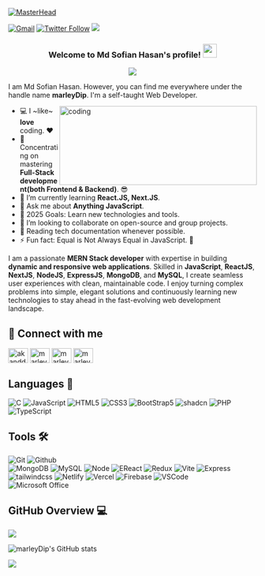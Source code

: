 [![MasterHead](https://i.pinimg.com/originals/0f/25/e4/0f25e4668c1c7740b5ed41835339d67f.gif)](https://marleyDip.io)

[![Gmail](https://img.shields.io/badge/%20-Send%20Mail-black?color=14171A&labelColor=ef5350&logo=gmail&logoColor=ffffff)](mailto:dip.akand9899@gmail.com)
[![Twitter Follow](https://img.shields.io/twitter/follow/100?label=Followers&style=social)](https://twitter.com/akanddip94145)
<img src="https://komarev.com/ghpvc/?username=marleyDip">
<!-- [![HitCount](http://hits.dwyl.com/marleyDip/marleyDip.svg)](http://hits.dwyl.com/marleyDip/marleyDip) -->
<!-- ![visitors](https://visitor-badge.laobi.icu/badge?page_id=marleyDip.marleyDip) -->
<!--### Hi there 👋-->
<h3 align="center">
  Welcome to Md Sofian Hasan's profile!
  <img src="https://media.giphy.com/media/hvRJCLFzcasrR4ia7z/giphy.gif" width="28">
</h3>

<p align="center">
  <img src="https://readme-typing-svg.herokuapp.com?center=true&width=650&lines=A+Passionate+Full+Stack+Web+Developer+from+Bangaladesh;Self+taught+MERN+Developer;1%2B+years+of+coding+experience;Always+learning+new+things">
</p>

I am Md Sofian Hasan. However, you can find me everywhere under the handle name **marleyDip**. I'm a self-taught Web Developer.

<img align="right" alt="coding" width="400" height="160" src="https://www.wingstechsolutions.com/wp-content/uploads/2022/03/full-stack-development.gif" >

- 💻 I ~like~ **love** coding. ❤
- 🔭 Concentrating on mastering **Full-Stack development(both Frontend & Backend)**. 😎
- 🌱 I’m currently learning **React.JS, Next.JS**.
- 💬 Ask me about **Anything JavaScript**.
- 🥅 2025 Goals: Learn new technologies and tools.
- 👯 I’m looking to collaborate on open-source and group projects.
- 📰 Reading tech documentation whenever possible.
- ⚡ Fun fact: Equal is Not Always Equal in JavaScript. 🤣
  
</p>
<!-- Specializing in **Front End Development**. Experienced with different approaches to the development of dynamic web projects. Well-versed in numerous programming languages & libraries including **HTML5**, **CSS3**, **JavaScript**, **ReactJS**, **NextJS** **NodeJS**, **ExpressJS**, **MongoDB**, **MySQL**, **PHP** -->

<!-- I'm interested in developing user-friendly web apps in **MERN Stack**. I love to work with new technologies and play with different stacks 🤖 -->

I am a passionate **MERN Stack developer** with expertise in building **dynamic and responsive web applications**. Skilled in **JavaScript**, **ReactJS**, **NextJS**, **NodeJS**, **ExpressJS**, **MongoDB**, and **MySQL**, I create seamless user experiences with clean, maintainable code. I enjoy turning complex problems into simple, elegant solutions and continuously learning new technologies to stay ahead in the fast-evolving web development landscape.

## 🔗 Connect with me
<p align="left">
<a href="https://twitter.com/akanddip94145" target="blank"><img align="center" src="https://raw.githubusercontent.com/rahuldkjain/github-profile-readme-generator/master/src/images/icons/Social/twitter.svg" alt="akanddip94145" height="30" width="40" /></a>
<a href="https://linkedin.com/in/marleydip" target="blank"><img align="center" src="https://raw.githubusercontent.com/rahuldkjain/github-profile-readme-generator/master/src/images/icons/Social/linked-in-alt.svg" alt="marleydip" height="30" width="40" /></a>
<a href="https://fb.com/marleydip1" target="blank"><img align="center" src="https://raw.githubusercontent.com/rahuldkjain/github-profile-readme-generator/master/src/images/icons/Social/facebook.svg" alt="marleydip1" height="30" width="40" /></a>
<a href="https://instagram.com/marley_dwip" target="blank"><img align="center" src="https://raw.githubusercontent.com/rahuldkjain/github-profile-readme-generator/master/src/images/icons/Social/instagram.svg" alt="marley_dwip" height="30" width="40" /></a>


## Languages 📙
![C](https://img.shields.io/badge/-C-000000?style=flat&logo=c%2B%2B)
![JavaScript](https://img.shields.io/badge/-JavaScript-000000?style=flat&logo=javascript)
![HTML5](https://img.shields.io/badge/-HTML5-000000?style=flat&logo=html5)
![CSS3](https://img.shields.io/badge/-CSS-000000?style=flat&logo=css3)
![BootStrap5](https://img.shields.io/badge/-BootStrap-000000?style=flat&logo=bootstrap)
![shadcn](https://img.shields.io/badge/-shadcn-000000?style=flat&logo=shadcn/ui)
![PHP](https://img.shields.io/badge/-PHP-000000?style=flat&logo=php)
![TypeScript](https://img.shields.io/badge/-TypeScript-000000?style=flat&logo=typescript)

## Tools 🛠️
![Git](https://img.shields.io/badge/-Git-000000?style=flat&logo=git)
![Github](https://img.shields.io/badge/-Github-000000?style=flat&logo=github) <br />
![MongoDB](https://img.shields.io/badge/-MongoDB-000000?style=flat&logo=mongodb)
![MySQL](https://img.shields.io/badge/-MySQL-000000?style=flat&logo=mysql)
![Node](https://img.shields.io/badge/-Node-000000?style=flat&logo=node.js)
![EReact](https://img.shields.io/badge/-React-000000?style=flat&logo=react)
![Redux](https://img.shields.io/badge/-Redux-000000?style=flat&logo=redux) 
![Vite](https://img.shields.io/badge/-Vite-000000?style=flat&logo=vite) 
![Express](https://img.shields.io/badge/-Express-000000?style=flat&logo=Express) <br />
![tailwindcss](https://img.shields.io/badge/-Tailwindcss-000000?style=flat&logo=tailwindcss)
![Netlify](https://img.shields.io/badge/-Netlify-000000?style=flat&logo=netlify)
![Vercel](https://img.shields.io/badge/-Vercel-000000?style=flat&logo=Vercel)
![Firebase](https://img.shields.io/badge/-Firebase-000000?style=flat&logo=firebase) 
![VSCode](https://img.shields.io/badge/-VSCode-000000?style=flat&logo=VSCode)<br />
![Microsoft Office ](https://img.shields.io/badge/-Microsoft%20Office-000000?style=flat&logo=microsoft%20office)
  
## GitHub Overview 💻

<p align="left">
  <a href="https://github.com/marleyDip">
    <img align="center" src="https://github-readme-stats.vercel.app/api/top-langs/?username=marleyDip&layout=compact&theme=radical" />
  </a>
</p>

<p align="left">
  <img src="https://github-readme-stats.vercel.app/api?username=marleyDip&theme=synthwave&show_icons=true" alt="marleyDip's GitHub stats" />
</p>

<p align="left">
  <a href="https://github.com/marleyDip">
    <img align="center" src="https://github-readme-streak-stats.herokuapp.com/?user=marleyDip&theme=dark" />
  </a>
</p>
